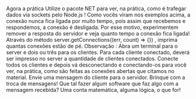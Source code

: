 Agora a prática
Utilize o pacote NET para ver, na prática, como é trafegar dados via sockets pelo Node.js !
Como vocês viram nos exemplos acima, a conexão nunca fica ligada por muito tempo, pois assim que recebemos e respondemos, a conexão é desligada. Por esse motivo, experimentem remover a resposta do servidor e veja quanto tempo a conexão fica ligada!
Através do método server.getConnections((err, count) => {}) , imprima quantas conexões estão de pé.
Observação : Abra um terminal para o server e dois ou três para os clientes. Para cada cliente conectado, deverá ser impresso no server a quantidade de clientes conectados. Conecte todos os clientes e depois vá desconectando e conectando-os para você ver, na prática, como são feitas as conexões abertas que citamos no material.
Envie uma mensagem do cliente para o servidor.
Brinque com a troca de mensagens! Que tal fazer algum software que faz algo com a mensagem recebida? Uma conta matemática, alguma lógica, o que for!
